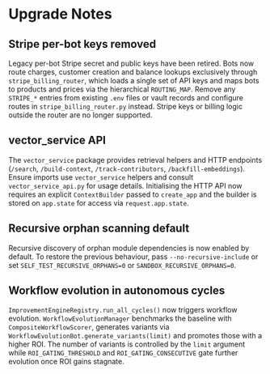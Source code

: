 # Upgrade Notes

## Stripe per-bot keys removed

Legacy per-bot Stripe secret and public keys have been retired. Bots now route
charges, customer creation and balance lookups exclusively through
`stripe_billing_router`, which loads a single set of API keys and maps bots to
products and prices via the hierarchical `ROUTING_MAP`. Remove any `STRIPE_*`
entries from existing `.env` files or vault records and configure routes in
`stripe_billing_router.py` instead.  Stripe keys or billing logic outside the
router are no longer supported.

## vector_service API

The `vector_service` package provides retrieval helpers and HTTP endpoints
(`/search`, `/build-context`, `/track-contributors`,
`/backfill-embeddings`). Ensure imports use `vector_service` helpers and
consult `vector_service_api.py` for usage details. Initialising the HTTP API
now requires an explicit `ContextBuilder` passed to `create_app` and the
builder is stored on `app.state` for access via `request.app.state`.

## Recursive orphan scanning default

Recursive discovery of orphan module dependencies is now enabled by default.
To restore the previous behaviour, pass `--no-recursive-include` or set
`SELF_TEST_RECURSIVE_ORPHANS=0` or `SANDBOX_RECURSIVE_ORPHANS=0`.

## Workflow evolution in autonomous cycles

`ImprovementEngineRegistry.run_all_cycles()` now triggers workflow evolution.
`WorkflowEvolutionManager` benchmarks the baseline with
`CompositeWorkflowScorer`, generates variants via
`WorkflowEvolutionBot.generate_variants(limit)` and promotes those with a higher
ROI. The number of variants is controlled by the `limit` argument while
`ROI_GATING_THRESHOLD` and `ROI_GATING_CONSECUTIVE` gate further evolution once
ROI gains stagnate.
